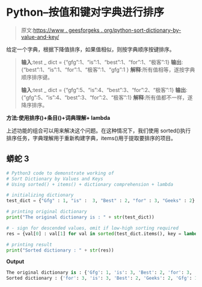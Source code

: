 # Python–按值和键对字典进行排序

> 原文:[https://www . geesforgeks . org/python-sort-dictionary-by-value-and-key/](https://www.geeksforgeeks.org/python-sort-dictionary-by-values-and-keys/)

给定一个字典，根据下降值排序，如果值相似，则按字典顺序按键排序。

> **输入**:test _ dict = {“gfg”:1、“is”:1、“best”:1、“for”:1、“极客”:1}
> **输出**:{“best”:1、“is”:1、“for”:1、“极客”:1、“gfg”:1 }
> **解释**:所有值相等，遂按字典顺序排序键。
> 
> **输入**:test _ dict = {“gfg”:5、“is”:4、“best”:3、“for”:2、“极客”:1}
> **输出**:{“gfg”:5、“is”:4、“best”:3、“for”:2、“极客”:1}
> **解释**:所有值都不一样，遂降序排序。

**方法:使用排序()+条目()+词典理解+ lambda**

上述功能的组合可以用来解决这个问题。在这种情况下，我们使用 sorted()执行排序任务，字典理解用于重新构建字典，items()用于提取要排序的项目。

## 蟒蛇 3

```py
# Python3 code to demonstrate working of 
# Sort Dictionary by Values and Keys
# Using sorted() + items() + dictionary comprehension + lambda

# initializing dictionary
test_dict = {"Gfg" : 1, "is" :  3, "Best" : 2, "for" : 3, "Geeks" : 2}

# printing original dictionary
print("The original dictionary is : " + str(test_dict))

# - sign for descended values, omit if low-high sorting required
res = {val[0] : val[1] for val in sorted(test_dict.items(), key = lambda x: (-x[1], x[0]))}

# printing result 
print("Sorted dictionary : " + str(res)) 
```

**Output**

```py
The original dictionary is : {'Gfg': 1, 'is': 3, 'Best': 2, 'for': 3, 'Geeks': 2}
Sorted dictionary : {'for': 3, 'is': 3, 'Best': 2, 'Geeks': 2, 'Gfg': 1}

```
